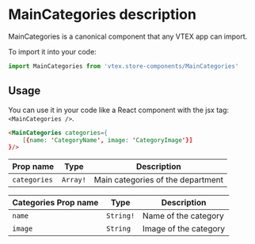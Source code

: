 # MainCategories description
MainCategories is a canonical component that any VTEX app can import.

To import it into your code: 
```js
import MainCategories from 'vtex.store-components/MainCategories'
```

## Usage
You can use it in your code like a React component with the jsx tag: `<MainCategories />`. 
```html
<MainCategories categories={
    [{name: 'CategoryName', image: 'CategoryImage'}]
}/>
```

| Prop name                | Type       | Description                                                                 |
| ------------------------ | ---------- | --------------------------------------------------------------------------- |
| `categories`             | `Array!`   | Main categories of the department                                           |



| Categories Prop name     | Type       | Description                                                                 |
| ------------------------ | ---------- | --------------------------------------------------------------------------- |
| `name`                   | `String!`  | Name of the category                                                        |
| `image`                  | `String`   | Image of the category                                                       |

